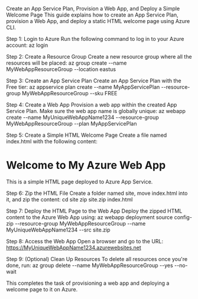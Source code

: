 Create an App Service Plan, Provision a Web App, and Deploy a Simple Welcome Page
This guide explains how to create an App Service Plan, provision a Web App, and deploy a static HTML welcome page using Azure CLI.

Step 1: Login to Azure
Run the following command to log in to your Azure account:
az login

Step 2: Create a Resource Group
Create a new resource group where all the resources will be placed:
az group create --name MyWebAppResourceGroup --location eastus

Step 3: Create an App Service Plan
Create an App Service Plan with the Free tier:
az appservice plan create --name MyAppServicePlan --resource-group MyWebAppResourceGroup --sku FREE

Step 4: Create a Web App
Provision a web app within the created App Service Plan. Make sure the web app name is globally unique:
az webapp create --name MyUniqueWebAppName1234 --resource-group MyWebAppResourceGroup --plan MyAppServicePlan

Step 5: Create a Simple HTML Welcome Page
Create a file named index.html with the following content:

<!DOCTYPE html> <html> <head><title>Welcome</title></head> <body> <h1>Welcome to My Azure Web App</h1> <p>This is a simple HTML page deployed to Azure App Service.</p> </body> </html>
Step 6: Zip the HTML File
Create a folder named site, move index.html into it, and zip the content:
cd site
zip site.zip index.html

Step 7: Deploy the HTML Page to the Web App
Deploy the zipped HTML content to the Azure Web App using:
az webapp deployment source config-zip --resource-group MyWebAppResourceGroup --name MyUniqueWebAppName1234 --src site.zip

Step 8: Access the Web App
Open a browser and go to the URL:
https://MyUniqueWebAppName1234.azurewebsites.net

Step 9: (Optional) Clean Up Resources
To delete all resources once you're done, run:
az group delete --name MyWebAppResourceGroup --yes --no-wait

This completes the task of provisioning a web app and deploying a welcome page to it on Azure.
